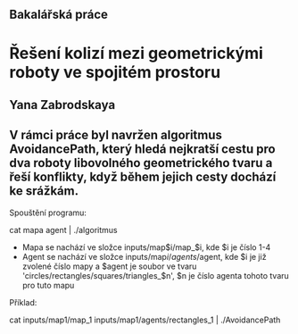 ## Bakalářská práce

# Řešení kolizí mezi geometrickými roboty ve spojitém prostoru

## Yana Zabrodskaya

## V rámci práce byl navržen algoritmus AvoidancePath, který hledá nejkratší cestu pro dva roboty libovolného geometrického tvaru a řeší konflikty, když během jejich cesty dochází ke srážkám.

Spouštění programu:

cat mapa agent | ./algoritmus

- Mapa se nachází ve složce inputs/map$i/map_$i, kde $i je číslo 1-4
- Agent se nachází ve složce inputs/map$i/agents/$agent, kde $i je již zvolené číslo mapy a $agent je soubor ve tvaru 'circles/rectangles/squares/triangles_$n', $n je číslo agenta tohoto tvaru pro tuto mapu

Příklad:

cat inputs/map1/map_1 inputs/map1/agents/rectangles_1 | ./AvoidancePath